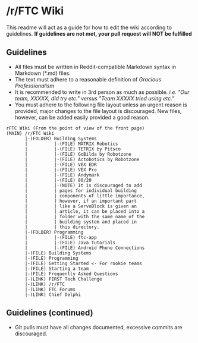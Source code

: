 # /r/FTC Wiki
This readme will act as a guide for how to edit the wiki according to guidelines. __If guidelines are not met, your pull request will NOT be fulfilled__

## Guidelines
 - All files must be written in Reddit-compatible Markdown syntax in Markdown (\*.md) files.
 - The text must adhere to a reasonable definition of *Gracious Professionalism*
 - It is recommended to write in 3rd person as much as possible. *i.e. "Our team, XXXXX, did try etc." versus "Team XXXXX tried using etc."*
 - You must adhere to the following file layout unless an urgent reason is provided, major changes to the file layout is discouraged. New files, however, can be added easily provided a good reason.
```
rFTC Wiki (From the point of view of the front page)
(MAIN) /r/FTC Wiki
       |-(FOLDER) Building Systems
       |          |-(FILE) MATRIX Robotics
       |          |-(FILE) TETRIX by Pitsco
       |          |-(FILE) GoBilda by Robotzone
       |          |-(FILE) Actobotics by Robotzone
       |          |-(FILE) VEX EDR
       |          |-(FILE) VEX Pro
       |          |-(FILE) Andymark
       |          |-(FILE) 80/20
       |          |-(NOTE) It is discouraged to add 
       |          | pages for individual building 
       |          | components of little importance, 
       |          | however, if an important part 
       |          | like a ServoBlock is given an 
       |          | article, it can be placed into a 
       |          | folder with the same name of the 
       |          | building system and placed in 
       |          | this directory.
       |-(FOLDER) Programming
       |          |-(FILE) ftc-app
       |          |-(FILE) Java Tutorials
       |          |-(FILE) Android Phone Connections
       |-(FILE) Building Systems
       |-(FILE) Programming
       |-(FILE) Getting Started <- For rookie teams
       |-(FILE) Starting a team
       |-(FILE) Frequently Asked Questions
       |-(LINK) FIRST Tech Challenge
       |-(LINK) /r/FTC
       |-(LINK) FTC Forums
       |-(LINK) Chief Delphi
```
## Guidelines (continued)
 - Git pulls must have all changes documented, excessive commits are discouraged.
